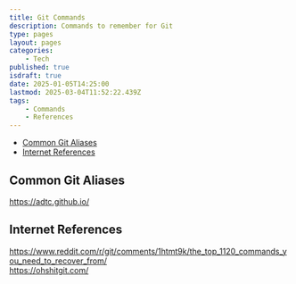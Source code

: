 ```yaml
---
title: Git Commands
description: Commands to remember for Git
type: pages
layout: pages
categories:
    - Tech
published: true
isdraft: true
date: 2025-01-05T14:25:00
lastmod: 2025-03-04T11:52:22.439Z
tags:
    - Commands
    - References
---
```



<!--- cSpell:disable --->
* [Common Git Aliases](#common-git-aliases)
* [Internet References](#internet-references)
<!--- cSpell:enable --->

## Common Git Aliases

<https://adtc.github.io/>

## Internet References

<https://www.reddit.com/r/git/comments/1htmt9k/the_top_1120_commands_you_need_to_recover_from/>\
<https://ohshitgit.com/>
